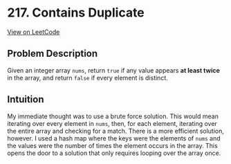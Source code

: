 # 217. Contains Duplicate

[View on LeetCode](https://leetcode.com/problems/contains-duplicate/)

## Problem Description

Given an integer array <code>nums</code>, return <code>true</code> if any value appears
**at least twice** in the array, and return <code>false</code> if every element is distinct.

## Intuition

My immediate thought was to use a brute force solution. This would mean iterating over
every element in <code>nums</code>, then, for each element, iterating over the entire array
and checking for a match. There is a more efficient solution, however. I used a hash map where
the keys were the elements of <code>nums</code> and the values were the number of times the
element occurs in the array. This opens the door to a solution that only requires looping
over the array once.
